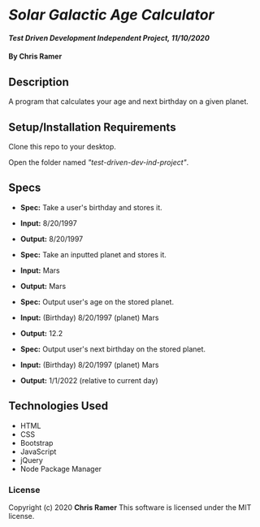 # *Solar Galactic Age Calculator*

#### *Test Driven Development Independent Project, 11/10/2020*

#### By **Chris Ramer**

## Description

A program that calculates your age and next birthday on a given planet.

## Setup/Installation Requirements

Clone this repo to your desktop.

Open the folder named *"test-driven-dev-ind-project"*.

## Specs

* **Spec:** Take a user's birthday and stores it.
* **Input:** 8/20/1997
* **Output:** 8/20/1997

* **Spec:** Take an inputted planet and stores it.
* **Input:** Mars
* **Output:** Mars

* **Spec:** Output user's age on the stored planet.
* **Input:** (Birthday) 8/20/1997 (planet) Mars
* **Output:** 12.2

* **Spec:** Output user's next birthday on the stored planet.
* **Input:** (Birthday) 8/20/1997 (planet) Mars
* **Output:** 1/1/2022 (relative to current day)

## Technologies Used

* HTML
* CSS
* Bootstrap
* JavaScript
* jQuery
* Node Package Manager

### License

Copyright (c) 2020 **Chris Ramer**
This software is licensed under the MIT license.